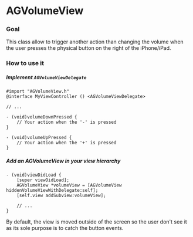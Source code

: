 # AGVolumeView

### Goal
This class allow to trigger another action than changing the volume when the user presses the physical button on the right of the iPhone/iPad.

### How to use it
##### Implement `AGVolumeViewDelegate`
    #import "AGVolumeView.h"
    @interface MyViewController () <AGVolumeViewDelegate>
    
    // ...
    
    - (void)volumeDownPressed {
        // Your action when the '-' is pressed
    }

    - (void)volumeUpPressed {
        // Your action when the '+' is pressed
    }
##### Add an AGVolumeView in your view hierarchy
    - (void)viewDidLoad {
        [super viewDidLoad];
        AGVolumeView *volumeView = [AGVolumeView hiddenVolumeViewWithDelegate:self];
        [self.view addSubview:volumeView];
        
        // ...
    }
By default, the view is moved outside of the screen so the user don't see it as its sole purpose is to catch the button events.